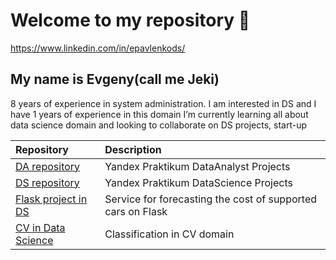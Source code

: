 # Welcome to my repository 👋

https://www.linkedin.com/in/epavlenkods/

## My name is Evgeny(call me Jeki)

8 years of experience in system administration. I am interested in DS and I have 1 years of experience in this domain
I’m currently learning all about data science domain and looking to collaborate on DS projects, start-up

| Repository | Description |
| :---------------------- | :---------------------- |
| [DA repository](https://github.com/RCCyber/DataAnalyst) | Yandex Praktikum DataAnalyst Projects |
| [DS repository](https://github.com/RCCyber/DataScience) | Yandex Praktikum DataScience Projects |
| [Flask project in DS](https://github.com/RCCyber/DS_Flask) | Service for forecasting the cost of supported cars on Flask |
| [CV in Data Science](https://github.com/RCCyber/Detect-employees-CV-) | Classification in CV domain |
